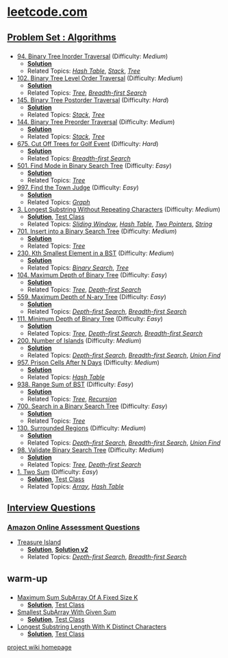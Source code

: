 # [leetcode.com](https://leetcode.com/)

## [Problem Set : **Algorithms**](https://leetcode.com/problemset/algorithms/)
###
* [94. Binary Tree Inorder Traversal](https://leetcode.com/problems/binary-tree-inorder-traversal/) (Difficulty: *Medium*)
    * [**Solution**](https://github.com/cenkc/leetcode-studies/blob/master/src/main/java/com/cenkc/leetcode/study/all/BinaryTreeInorderTraversal.java)
    * Related Topics: [*Hash Table*](https://leetcode.com/tag/hash-table/), [*Stack*](https://leetcode.com/tag/stack/), [*Tree*](https://leetcode.com/tag/tree/)
* [102. Binary Tree Level Order Traversal](https://leetcode.com/problems/binary-tree-level-order-traversal/) (Difficulty: *Medium*)
    * [**Solution**](https://github.com/cenkc/leetcode-studies/blob/master/src/main/java/com/cenkc/leetcode/study/all/BinaryTreeLevelOrderTraversal.java)
    * Related Topics: [*Tree*](https://leetcode.com/tag/tree/), [*Breadth-first Search*](https://leetcode.com/tag/breadth-first-search/) 
* [145. Binary Tree Postorder Traversal](https://leetcode.com/problems/binary-tree-postorder-traversal/) (Difficulty: *Hard*)
    * [**Solution**](https://github.com/cenkc/leetcode-studies/blob/master/src/main/java/com/cenkc/leetcode/study/all/BinaryTreePostorderTraversal.java)
    * Related Topics: [*Stack*](https://leetcode.com/tag/stack/), [*Tree*](https://leetcode.com/tag/tree/)
* [144. Binary Tree Preorder Traversal](https://leetcode.com/problems/binary-tree-preorder-traversal/) (Difficulty: *Medium*)
    * [**Solution**](https://github.com/cenkc/leetcode-studies/blob/master/src/main/java/com/cenkc/leetcode/study/all/BinaryTreePreorderTraversal.java)
    * Related Topics: [*Stack*](https://leetcode.com/tag/stack/), [*Tree*](https://leetcode.com/tag/tree/)
* [675. Cut Off Trees for Golf Event](https://leetcode.com/problems/cut-off-trees-for-golf-event/) (Difficulty: *Hard*)
    * [**Solution**](https://github.com/cenkc/leetcode-studies/blob/master/src/main/java/com/cenkc/leetcode/study/all/CutOffTreesForGolfEvent.java)
    * Related Topics: [*Breadth-first Search*](https://leetcode.com/tag/breadth-first-search/)
* [501. Find Mode in Binary Search Tree](https://leetcode.com/problems/find-mode-in-binary-search-tree/) (Difficulty: *Easy*)
    * [**Solution**](https://github.com/cenkc/leetcode-studies/blob/master/src/main/java/com/cenkc/leetcode/study/all/FindModeInBinarySearchTree.java)
    * Related Topics: [*Tree*](https://leetcode.com/tag/tree/)
* [997. Find the Town Judge](https://leetcode.com/problems/find-the-town-judge/) (Difficulty: *Easy*)
    * [**Solution**](https://github.com/cenkc/leetcode-studies/blob/master/src/main/java/com/cenkc/leetcode/study/all/FindTheTownJudge.java)
    * Related Topics: [*Graph*](https://leetcode.com/tag/graph/)
* [3. Longest Substring Without Repeating Characters](https://leetcode.com/problems/longest-substring-without-repeating-characters/) (Difficulty: *Medium*) 
    * [**Solution**](https://github.com/cenkc/leetcode-studies/blob/master/src/main/java/com/cenkc/leetcode/study/all/LongestSubstrWithoutRepeatingChars.java), [Test Class](https://github.com/cenkc/leetcode-studies/blob/master/src/test/java/com/cenkc/leetcode/study/all/LongestSubstrWithoutRepeatingCharsTest.java)
    * Related Topics: [*Sliding Window*](https://leetcode.com/tag/sliding-window/), [*Hash Table*](https://leetcode.com/tag/hash-table/), [*Two Pointers*](https://leetcode.com/tag/two-pointers/), [*String*](https://leetcode.com/tag/string/)
* [701. Insert into a Binary Search Tree](https://leetcode.com/problems/insert-into-a-binary-search-tree/) (Difficulty: *Medium*)
    * [**Solution**](https://github.com/cenkc/leetcode-studies/blob/master/src/main/java/com/cenkc/leetcode/study/all/InsertIntoABinarySearchTree.java)
    * Related Topics: [*Tree*](https://leetcode.com/tag/tree/)
* [230. Kth Smallest Element in a BST](https://leetcode.com/problems/kth-smallest-element-in-a-bst/) (Difficulty: *Medium*)
    * [**Solution**](https://github.com/cenkc/leetcode-studies/blob/master/src/main/java/com/cenkc/leetcode/study/all/KthSmallestElementInABST.java)
    * Related Topics: [*Binary Search*](https://leetcode.com/tag/binary-search/), [*Tree*](https://leetcode.com/tag/tree/)
* [104. Maximum Depth of Binary Tree](https://leetcode.com/problems/maximum-depth-of-binary-tree/) (Difficulty: *Easy*)
    * [**Solution**](https://github.com/cenkc/leetcode-studies/blob/master/src/main/java/com/cenkc/leetcode/study/all/MaximumDepthOfBinaryTree.java)
    * Related Topics: [*Tree*](https://leetcode.com/tag/tree/), [*Depth-first Search*](https://leetcode.com/tag/depth-first-search/)
* [559. Maximum Depth of N-ary Tree](https://leetcode.com/problems/maximum-depth-of-n-ary-tree/) (Difficulty: *Easy*)
    * [**Solution**](https://github.com/cenkc/leetcode-studies/blob/master/src/main/java/com/cenkc/leetcode/study/all/MaximumDepthOfNaryTree.java)
    * Related Topics: [*Depth-first Search*](https://leetcode.com/tag/depth-first-search/), [*Breadth-first Search*](https://leetcode.com/tag/breadth-first-search/) 
* [111. Minimum Depth of Binary Tree](https://leetcode.com/problems/minimum-depth-of-binary-tree/) (Difficulty: *Easy*)
    * [**Solution**](https://github.com/cenkc/leetcode-studies/blob/master/src/main/java/com/cenkc/leetcode/study/all/MinimumDepthOfBinaryTree.java)
    * Related Topics: [*Tree*](https://leetcode.com/tag/tree/), [*Depth-first Search*](https://leetcode.com/tag/depth-first-search/), [*Breadth-first Search*](https://leetcode.com/tag/breadth-first-search/) 
* [200. Number of Islands](https://leetcode.com/problems/number-of-islands/) (Difficulty: *Medium*)
    * [**Solution**](https://github.com/cenkc/leetcode-studies/blob/master/src/main/java/com/cenkc/leetcode/study/all/NumberOfIslands.java)
    * Related Topics: [*Depth-first Search*](https://leetcode.com/tag/depth-first-search/), [*Breadth-first Search*](https://leetcode.com/tag/breadth-first-search/), [*Union Find*](https://leetcode.com/tag/union-find/)
* [957. Prison Cells After N Days](https://leetcode.com/problems/prison-cells-after-n-days/) (Difficulty: *Medium*)
    * [**Solution**](https://github.com/cenkc/leetcode-studies/blob/master/src/main/java/com/cenkc/leetcode/study/all/PrisonCellsAfterNDays.java)
    * Related Topics: [*Hash Table*](https://leetcode.com/tag/hash-table/)
* [938. Range Sum of BST](https://leetcode.com/problems/range-sum-of-bst/) (Difficulty: *Easy*)
    * [**Solution**](https://github.com/cenkc/leetcode-studies/blob/master/src/main/java/com/cenkc/leetcode/study/all/RangeSumOfBST.java)
    * Related Topics: [*Tree*](https://leetcode.com/tag/tree/), [*Recursion*](https://leetcode.com/tag/recursion/)
* [700. Search in a Binary Search Tree](https://leetcode.com/problems/search-in-a-binary-search-tree/) (Difficulty: *Easy*)
    * [**Solution**](https://github.com/cenkc/leetcode-studies/blob/master/src/main/java/com/cenkc/leetcode/study/all/SearchInABinarySearchTree.java)
    * Related Topics: [*Tree*](https://leetcode.com/tag/tree/)
* [130. Surrounded Regions](https://leetcode.com/problems/surrounded-regions/) (Difficulty: *Medium*)
    * [**Solution**](https://github.com/cenkc/leetcode-studies/blob/master/src/main/java/com/cenkc/leetcode/study/all/SurroundedRegions.java)
    * Related Topics: [*Depth-first Search*](https://leetcode.com/tag/depth-first-search/), [*Breadth-first Search*](https://leetcode.com/tag/breadth-first-search/), [*Union Find*](https://leetcode.com/tag/union-find/)
* [98. Validate Binary Search Tree](https://leetcode.com/problems/validate-binary-search-tree/) (Difficulty: *Medium*)
    * [**Solution**](https://github.com/cenkc/leetcode-studies/blob/master/src/main/java/com/cenkc/leetcode/study/all/ValidateBinarySearchTree.java)
    * Related Topics: [*Tree*](https://leetcode.com/tag/tree/), [*Depth-first Search*](https://leetcode.com/tag/depth-first-search/)
* [1. Two Sum](https://leetcode.com/problems/two-sum/) (Difficulty: *Easy*)
    * [**Solution**](https://github.com/cenkc/leetcode-studies/blob/master/src/main/java/com/cenkc/leetcode/study/all/TwoSum.java), [Test Class](https://github.com/cenkc/leetcode-studies/blob/master/src/test/java/com/cenkc/leetcode/study/all/TwoSumTest.java)
    * Related Topics: [*Array*](https://leetcode.com/tag/array/), [*Hash Table*](https://leetcode.com/tag/hash-table/)


## [Interview Questions](https://leetcode.com/discuss/interview-question?currentPage=1&orderBy=hot&query=)
### [Amazon Online Assessment Questions](https://leetcode.com/discuss/interview-question/344650/Amazon-Online-Assessment-Questions)
* [Treasure Island](https://leetcode.com/discuss/interview-question/347457)
    * [**Solution**](https://github.com/cenkc/leetcode-studies/blob/master/src/main/java/com/cenkc/leetcode/study/all/TreasureIsland.java), [**Solution v2**](https://github.com/cenkc/leetcode-studies/blob/master/src/main/java/com/cenkc/leetcode/study/all/TreasureIslandCenk.java)
    * Related Topics: [*Depth-first Search*](https://leetcode.com/tag/depth-first-search/), [*Breadth-first Search*](https://leetcode.com/tag/breadth-first-search/)


## warm-up
###
* [Maximum Sum SubArray Of A Fixed Size K](https://github.com/cenkc/leetcode-studies/blob/master/src/main/java/com/cenkc/leetcode/study/warmup/W01MaxSumSubArrOfAFixedSizeK.java)
   * [**Solution**](https://github.com/cenkc/leetcode-studies/blob/master/src/main/java/com/cenkc/leetcode/study/warmup/W01MaxSumSubArrOfAFixedSizeK.java), [Test Class](https://github.com/cenkc/leetcode-studies/blob/master/src/test/java/com/cenkc/leetcode/study/warmup/W01MaxSumSubArrOfAFixedSizeKTest.java)
* [Smallest SubArray With Given Sum](https://github.com/cenkc/leetcode-studies/blob/master/src/main/java/com/cenkc/leetcode/study/warmup/W02SmallestSubArrWithGivenSum.java)
   * [**Solution**](https://github.com/cenkc/leetcode-studies/blob/master/src/main/java/com/cenkc/leetcode/study/warmup/W02SmallestSubArrWithGivenSum.java), [Test Class](https://github.com/cenkc/leetcode-studies/blob/master/src/test/java/com/cenkc/leetcode/study/warmup/W02SmallestSubArrWithGivenSumTest.java)
* [Longest Substring Length With K Distinct Characters](https://github.com/cenkc/leetcode-studies/blob/master/src/main/java/com/cenkc/leetcode/study/warmup/W03LongestSubstrLenWithKDistinctChars.java)
   * [**Solution**](https://github.com/cenkc/leetcode-studies/blob/master/src/main/java/com/cenkc/leetcode/study/warmup/W03LongestSubstrLenWithKDistinctChars.java), [Test Class](https://github.com/cenkc/leetcode-studies/blob/master/src/test/java/com/cenkc/leetcode/study/warmup/W03LongestSubstrLenWithKDistinctCharsTest.java)
   
   
[project wiki homepage](https://github.com/cenkc/leetcode-studies/wiki)
